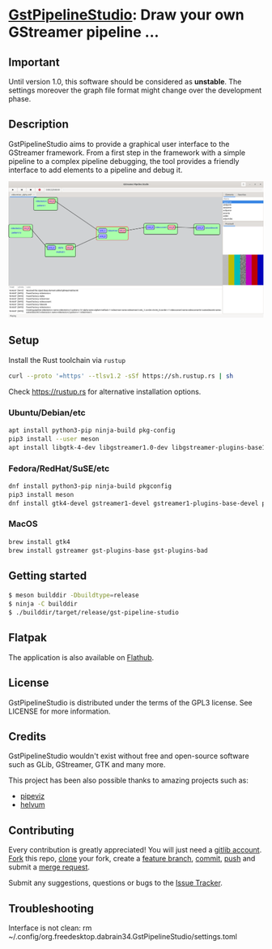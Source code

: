 
# [GstPipelineStudio](https://dabrain34.pages.freedesktop.org/GstPipelineStudio): Draw your own GStreamer pipeline ...

## Important

Until version 1.0, this software should be considered as **unstable**.
The settings moreover the graph file format might change over the development phase.


## Description

GstPipelineStudio aims to provide a graphical user interface to the GStreamer framework. From a first step in the framework with a simple pipeline to a complex pipeline debugging, the tool provides a friendly interface to add elements to a pipeline and debug it.

![alt tag](data/screenshots/gps_screenshot.png)

## Setup

Install the Rust toolchain via `rustup`

```sh
curl --proto '=https' --tlsv1.2 -sSf https://sh.rustup.rs | sh
```

Check https://rustup.rs for alternative installation options.

### Ubuntu/Debian/etc

```sh
apt install python3-pip ninja-build pkg-config
pip3 install --user meson
apt install libgtk-4-dev libgstreamer1.0-dev libgstreamer-plugins-base1.0-dev
```

### Fedora/RedHat/SuSE/etc

```sh
dnf install python3-pip ninja-build pkgconfig
pip3 install meson
dnf install gtk4-devel gstreamer1-devel gstreamer1-plugins-base-devel python3-pip ninja-build pkgconfig
```

### MacOS

```sh
brew install gtk4
brew install gstreamer gst-plugins-base gst-plugins-bad
```

## Getting started

```sh
$ meson builddir -Dbuildtype=release
$ ninja -C builddir
$ ./builddir/target/release/gst-pipeline-studio
```

## Flatpak

The application is also available on [Flathub](https://flathub.org/apps/details/org.freedesktop.dabrain34.GstPipelineStudio).

## License

GstPipelineStudio is distributed under the terms of the GPL3 license.
See LICENSE for more information.

## Credits

GstPipelineStudio wouldn't exist without free and open-source software such as
GLib, GStreamer, GTK and many more.

This project has been also possible thanks to amazing projects such as:

- [pipeviz](https://github.com/virinext/pipeviz)
- [helvum](https://gitlab.freedesktop.org/ryuukyu/helvum)

## Contributing

Every contribution is greatly appreciated! You will just need a [gitlib account](https://gitlab.freedesktop.org/users/sign_in?redirect_to_referer=yes). [Fork](https://docs.gitlab.com/ee/user/project/repository/forking_workflow.html) this repo, [clone](http://git-scm.com/docs/git-clone) your fork, create a [feature branch](https://www.google.com/search?q=git+feature+branches), [commit](http://git-scm.com/docs/git-commit), [push](http://git-scm.com/docs/git-push) and submit a [merge request](https://docs.gitlab.com/ee/user/project/merge_requests/creating_merge_requests.html).

Submit any suggestions, questions or bugs to the [Issue Tracker](https://gitlab.freedesktop.org/dabrain34/GstPipelineStudio/-/issues/).

## Troubleshooting

Interface is not clean: rm ~/.config/org.freedesktop.dabrain34.GstPipelineStudio/settings.toml
